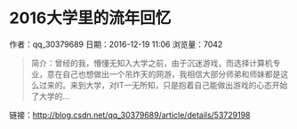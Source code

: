 # 2016大学里的流年回忆
作者：qq_30379689
日期：2016-12-19 11:06
浏览量：7042
> 简介：曾经的我，懵懂无知入大学之前，由于沉迷游戏，而选择计算机专业，意在自己也想做出一个吊炸天的网游，我相信大部分师弟和师妹都是这么过来的。来到大学，对IT一无所知，只是抱着自己能做出游戏的心态开始了大学的...

 链接：http://blog.csdn.net/qq_30379689/article/details/53729198
